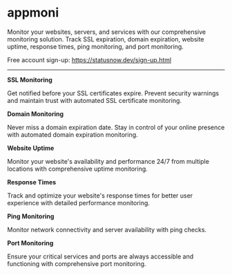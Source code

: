 # appmoni
Monitor your websites, servers, and services with our comprehensive monitoring solution. Track SSL expiration, domain expiration, website uptime, response times, ping monitoring, and port monitoring.

Free account sign-up: https://statusnow.dev/sign-up.html

<hr>

**SSL Monitoring**

Get notified before your SSL certificates expire. Prevent security warnings and maintain trust with automated SSL certificate monitoring.

**Domain Monitoring**

Never miss a domain expiration date. Stay in control of your online presence with automated domain expiration monitoring.

**Website Uptime**

Monitor your website's availability and performance 24/7 from multiple locations with comprehensive uptime monitoring.

**Response Times**

Track and optimize your website's response times for better user experience with detailed performance monitoring.

**Ping Monitoring**

Monitor network connectivity and server availability with ping checks.

**Port Monitoring**

Ensure your critical services and ports are always accessible and functioning with comprehensive port monitoring.
